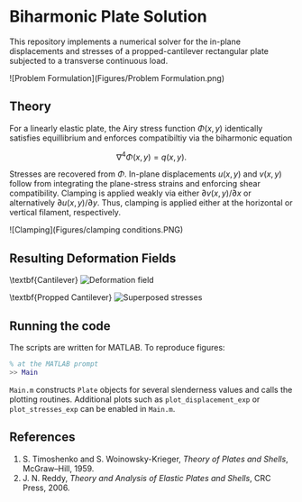 # Biharmonic Plate Solution

This repository implements a numerical solver for the in-plane displacements and stresses of a propped-cantilever rectangular plate subjected to a transverse continuous load.

![Problem Formulation](Figures/Problem Formulation.png)

## Theory

For a linearly elastic plate, the Airy stress function $\Phi(x,y)$ identically satisfies equillibrium and enforces compatibiltiy via the biharmonic equation

$$\nabla^{4}\Phi(x,y)=q(x,y).$$

Stresses are recovered from $\Phi$. In-plane displacements $u(x,y)$ and $v(x,y)$ follow from integrating the plane-stress strains and enforcing shear compatibility.
Clamping is applied weakly via either $\partial v(x,y)/\partial x$ or alternatively $\partial u(x,y)/\partial y$. Thus, clamping is applied either at the horizontal or vertical filament, respectively.

![Clamping](Figures/clamping conditions.PNG)

## Resulting Deformation Fields
\textbf{Cantilever}
![Deformation field](Figures/cont_deformation.png)

\textbf{Propped Cantilever}
![Superposed stresses](Figures/stress-superpose.png)

## Running the code

The scripts are written for MATLAB.  To reproduce figures:

```matlab
% at the MATLAB prompt
>> Main
```

`Main.m` constructs `Plate` objects for several slenderness values and calls the plotting routines.  Additional plots such as `plot_displacement_exp` or `plot_stresses_exp` can be enabled in `Main.m`.

## References

1. S. Timoshenko and S. Woinowsky-Krieger, *Theory of Plates and Shells*, McGraw–Hill, 1959.
2. J. N. Reddy, *Theory and Analysis of Elastic Plates and Shells*, CRC Press, 2006.
